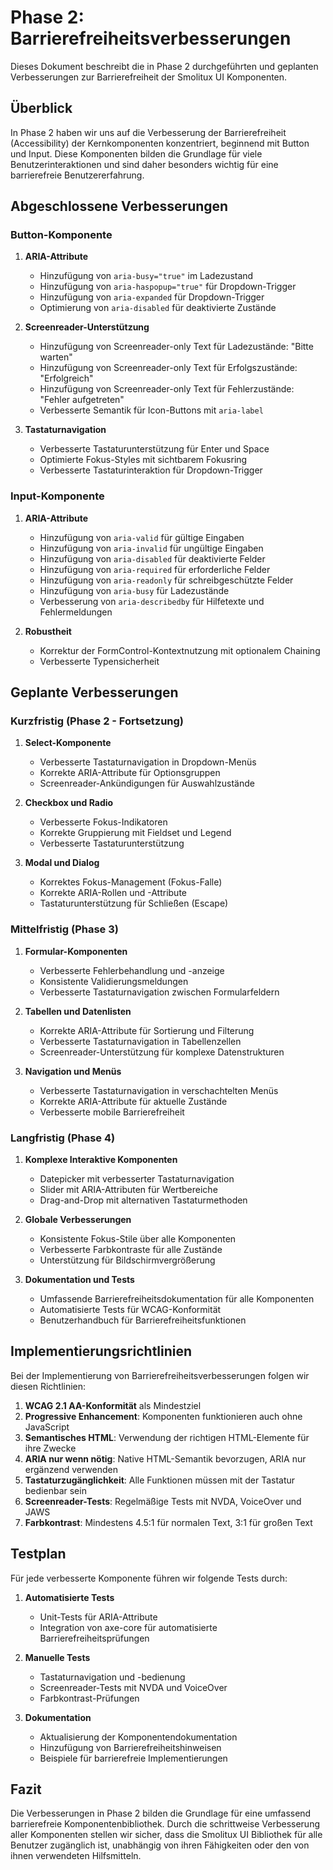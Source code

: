 # Phase 2: Barrierefreiheitsverbesserungen

Dieses Dokument beschreibt die in Phase 2 durchgeführten und geplanten Verbesserungen zur Barrierefreiheit der Smolitux UI Komponenten.

## Überblick

In Phase 2 haben wir uns auf die Verbesserung der Barrierefreiheit (Accessibility) der Kernkomponenten konzentriert, beginnend mit Button und Input. Diese Komponenten bilden die Grundlage für viele Benutzerinteraktionen und sind daher besonders wichtig für eine barrierefreie Benutzererfahrung.

## Abgeschlossene Verbesserungen

### Button-Komponente

1. **ARIA-Attribute**
   - Hinzufügung von `aria-busy="true"` im Ladezustand
   - Hinzufügung von `aria-haspopup="true"` für Dropdown-Trigger
   - Hinzufügung von `aria-expanded` für Dropdown-Trigger
   - Optimierung von `aria-disabled` für deaktivierte Zustände

2. **Screenreader-Unterstützung**
   - Hinzufügung von Screenreader-only Text für Ladezustände: "Bitte warten"
   - Hinzufügung von Screenreader-only Text für Erfolgszustände: "Erfolgreich"
   - Hinzufügung von Screenreader-only Text für Fehlerzustände: "Fehler aufgetreten"
   - Verbesserte Semantik für Icon-Buttons mit `aria-label`

3. **Tastaturnavigation**
   - Verbesserte Tastaturunterstützung für Enter und Space
   - Optimierte Fokus-Styles mit sichtbarem Fokusring
   - Verbesserte Tastaturinteraktion für Dropdown-Trigger

### Input-Komponente

1. **ARIA-Attribute**
   - Hinzufügung von `aria-valid` für gültige Eingaben
   - Hinzufügung von `aria-invalid` für ungültige Eingaben
   - Hinzufügung von `aria-disabled` für deaktivierte Felder
   - Hinzufügung von `aria-required` für erforderliche Felder
   - Hinzufügung von `aria-readonly` für schreibgeschützte Felder
   - Hinzufügung von `aria-busy` für Ladezustände
   - Verbesserung von `aria-describedby` für Hilfetexte und Fehlermeldungen

2. **Robustheit**
   - Korrektur der FormControl-Kontextnutzung mit optionalem Chaining
   - Verbesserte Typensicherheit

## Geplante Verbesserungen

### Kurzfristig (Phase 2 - Fortsetzung)

1. **Select-Komponente**
   - Verbesserte Tastaturnavigation in Dropdown-Menüs
   - Korrekte ARIA-Attribute für Optionsgruppen
   - Screenreader-Ankündigungen für Auswahlzustände

2. **Checkbox und Radio**
   - Verbesserte Fokus-Indikatoren
   - Korrekte Gruppierung mit Fieldset und Legend
   - Verbesserte Tastaturunterstützung

3. **Modal und Dialog**
   - Korrektes Fokus-Management (Fokus-Falle)
   - Korrekte ARIA-Rollen und -Attribute
   - Tastaturunterstützung für Schließen (Escape)

### Mittelfristig (Phase 3)

1. **Formular-Komponenten**
   - Verbesserte Fehlerbehandlung und -anzeige
   - Konsistente Validierungsmeldungen
   - Verbesserte Tastaturnavigation zwischen Formularfeldern

2. **Tabellen und Datenlisten**
   - Korrekte ARIA-Attribute für Sortierung und Filterung
   - Verbesserte Tastaturnavigation in Tabellenzellen
   - Screenreader-Unterstützung für komplexe Datenstrukturen

3. **Navigation und Menüs**
   - Verbesserte Tastaturnavigation in verschachtelten Menüs
   - Korrekte ARIA-Attribute für aktuelle Zustände
   - Verbesserte mobile Barrierefreiheit

### Langfristig (Phase 4)

1. **Komplexe Interaktive Komponenten**
   - Datepicker mit verbesserter Tastaturnavigation
   - Slider mit ARIA-Attributen für Wertbereiche
   - Drag-and-Drop mit alternativen Tastaturmethoden

2. **Globale Verbesserungen**
   - Konsistente Fokus-Stile über alle Komponenten
   - Verbesserte Farbkontraste für alle Zustände
   - Unterstützung für Bildschirmvergrößerung

3. **Dokumentation und Tests**
   - Umfassende Barrierefreiheitsdokumentation für alle Komponenten
   - Automatisierte Tests für WCAG-Konformität
   - Benutzerhandbuch für Barrierefreiheitsfunktionen

## Implementierungsrichtlinien

Bei der Implementierung von Barrierefreiheitsverbesserungen folgen wir diesen Richtlinien:

1. **WCAG 2.1 AA-Konformität** als Mindestziel
2. **Progressive Enhancement**: Komponenten funktionieren auch ohne JavaScript
3. **Semantisches HTML**: Verwendung der richtigen HTML-Elemente für ihre Zwecke
4. **ARIA nur wenn nötig**: Native HTML-Semantik bevorzugen, ARIA nur ergänzend verwenden
5. **Tastaturzugänglichkeit**: Alle Funktionen müssen mit der Tastatur bedienbar sein
6. **Screenreader-Tests**: Regelmäßige Tests mit NVDA, VoiceOver und JAWS
7. **Farbkontrast**: Mindestens 4.5:1 für normalen Text, 3:1 für großen Text

## Testplan

Für jede verbesserte Komponente führen wir folgende Tests durch:

1. **Automatisierte Tests**
   - Unit-Tests für ARIA-Attribute
   - Integration von axe-core für automatisierte Barrierefreiheitsprüfungen

2. **Manuelle Tests**
   - Tastaturnavigation und -bedienung
   - Screenreader-Tests mit NVDA und VoiceOver
   - Farbkontrast-Prüfungen

3. **Dokumentation**
   - Aktualisierung der Komponentendokumentation
   - Hinzufügung von Barrierefreiheitshinweisen
   - Beispiele für barrierefreie Implementierungen

## Fazit

Die Verbesserungen in Phase 2 bilden die Grundlage für eine umfassend barrierefreie Komponentenbibliothek. Durch die schrittweise Verbesserung aller Komponenten stellen wir sicher, dass die Smolitux UI Bibliothek für alle Benutzer zugänglich ist, unabhängig von ihren Fähigkeiten oder den von ihnen verwendeten Hilfsmitteln.